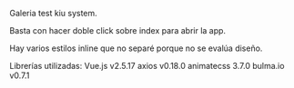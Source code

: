 Galeria test kiu system.

Basta con hacer doble click sobre index para abrir la app.

Hay varios estilos inline que no separé porque no se evalúa diseño.

Librerías utilizadas:
Vue.js v2.5.17
axios v0.18.0
animatecss 3.7.0
bulma.io v0.7.1 
